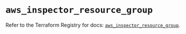 # `aws_inspector_resource_group`

Refer to the Terraform Registry for docs: [`aws_inspector_resource_group`](https://registry.terraform.io/providers/hashicorp/aws/6.8.0/docs/resources/inspector_resource_group).
